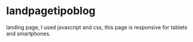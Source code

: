 # landpagetipoblog
landing page, I used javascript and css, this page is responsive for tablets and smartphones.
